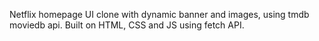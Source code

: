 Netflix homepage UI clone with dynamic banner and images, using tmdb moviedb api. Built on HTML, CSS and JS using fetch API. 
